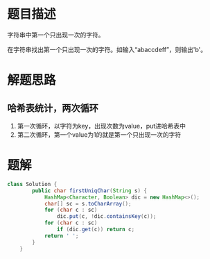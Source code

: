 # 题目描述

字符串中第一个只出现一次的字符。

在字符串找出第一个只出现一次的字符。如输入“abaccdeff”，则输出'b'。

# 解题思路

## 哈希表统计，两次循环

1. 第一次循环，以字符为key，出现次数为value，put进哈希表中
2. 第二次循环，第一个value为1的就是第一个只出现一次的字符

# 题解

```java
class Solution {
        public char firstUniqChar(String s) {
            HashMap<Character, Boolean> dic = new HashMap<>();
            char[] sc = s.toCharArray();
            for (char c : sc)
                dic.put(c, !dic.containsKey(c));
            for (char c : sc)
                if (dic.get(c)) return c;
            return ' ';
        }
    }
```
